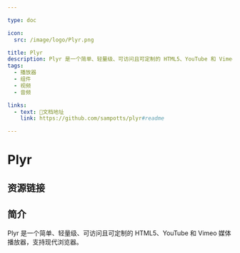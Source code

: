 ```yaml
---

type: doc

icon:
  src: /image/logo/Plyr.png

title: Plyr
description: Plyr 是一个简单、轻量级、可访问且可定制的 HTML5、YouTube 和 Vimeo 媒体播放器，支持现代浏览器。
tags:
  - 播放器
  - 组件
  - 视频
  - 音频

links:
  - text: 📖文档地址
    link: https://github.com/sampotts/plyr#readme

---
```


<ShowLogo />

# Plyr

<ShowTags />

<ShowBreadcrumb />

## 资源链接

<ShowLinks />

## 简介

Plyr 是一个简单、轻量级、可访问且可定制的 HTML5、YouTube 和 Vimeo 媒体播放器，支持现代浏览器。
